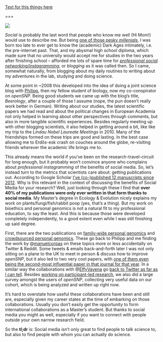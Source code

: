 [Text for this thingy here](https://reddit.authorea.com/users/101670/articles/129524/_show_article)

===

![](https://annoyingrambles.files.wordpress.com/2013/09/socially-awkward1.gif?w=500&h=269)

*Social* is probably the last word that people who know me well (Hi Mom!) would use to describe me. But being [one of those pesky *millenials*](http://www.theallusionist.org/allusionist/generation-what), I was born too late to ever get to know the (academic) Dark Ages intimately, i.e. the pre-internet past. That, and my abysmal high school diploma, which made sure that no university would accept me for studies in the two years after finishing school – afforded me lots of spare time for [*professional social networking/instagramming*](https://www.theguardian.com/higher-education-network/2016/aug/05/im-a-serious-academic-not-a-professional-instagrammer), or *blogging* as it was called then. So I came, somewhat naturally, from blogging about my daily routines to writing about my adventures in the lab, studying and doing science. 

At some point in ~2008 this developed into the idea of doing a joint science blog with [Philipp](https://www.twitter.com/PhilippBayer), then my fellow student of biology, now my co-conspirator on *openSNP*. Being good students we came up with the blog’s title, *Beerology*, after a couple of those I assume (nope, the pun doesn’t really work better in German). Writing about our studies, the latest scientific papers we had read and about the political changes in European Academia not only helped in learning about other perspectives through comments, but also in more tangible scientific experiences. Besides regularly meeting up with other blogging scientists, it also helped in getting around a bit, like like my trip to the *Lindau Nobel Laureate Meetings* in 2010. Many of the friendships formed on these trips are good and lasting. In the best case allowing me to Erdős-esk crash on couches around the globe, re-visiting friends wherever the academic life brings me to. 

This already means the world if you’ve been on the research-travel-circuit for long enough, but it probably won’t convince anyone who complains about *professional instagramming* of the benefits of social media. So, let’s instead turn to the metrics that scientists care about: getting publications out. According to Google Scholar [I’ve (co-)published 12 manuscripts since 2012](https://scholar.google.de/citations?hl=en&user=xmtDOnQAAAAJ&view_op=list_works&sortby=pubdate). Why is this relevant in the context of discussing the benefits of Social Media for your research? Well, just looking through these I find that **over 40% of my publications were only ever written in that form thanks to social media**. My Master’s degree in Ecology & Evolution nicely explains my work on plants/fungi/fish/rabbit poop (yes, that’s a thing). But my work on bioethics and personal genomics is not a natural fit to my professional education, to say the least. And this is because those were developed completely independently, to a good extent even while I was still finishing up said degree.

First, there are the two publications on [family-wide personal genomics](https://f1000research.com/articles/1-3) and [crowdsourced personal genomics](https://bmcgenomics.biomedcentral.com/articles/10.1186/s12864-015-1973-7). These go back to Philipp and me finding the work by @[manuelcorpas](https://www.twitter.com/manuelcorpas) on these topics more or less accidentally on Twitter & Reddit. Some tweets & emails back-and-forth later I was not only sitting on a plane to the UK to meet in person & discuss how to improve *openSNP*, but it also led to two very cool papers, with [one of them even being the second-most influential paper in that journal for that year](https://manuelcorpas.com/2016/04/11/article-crowdsourced-analysis-of-family-genome-among-bmc-genomics-most-influential-articles-for-2015/). In a similar way the collaborations with @[EffyVayena](http://www.twitter.com/EffyVayena) go [back to Twitter as far as I can tell](https://twitter.com/gedankenstuecke/status/311609020064624640). Besides [working on participant-led research](http://jme.bmj.com/content/early/2015/03/30/medethics-2015-102663.full?view=full&uritype=cgi), we also did a large survey amongst the users of *openSNP*, collecting very useful data on our cohort, which is being analyzed and written up right now.

It’s hard to overstate how useful these collaborations have been and still are, especially given my career states at the time of embarking on those collaborations. Usually you don’t easily get the opportunity to form international collaborations as a Master’s student. But thanks to social media you might as well, especially if you want to connect with people outside your own narrow research field.

So the **tl;dr** is: Social media isn’t only great to find people to talk science to, but also to find people with whom you can actually do science. 